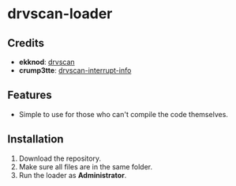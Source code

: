 # drvscan-loader

## Credits
- **ekknod**: [drvscan](https://github.com/ekknod/drvscan)
- **crump3tte**: [drvscan-interrupt-info](https://github.com/Crump3tte/drvscan-interrupt-info)

## Features
- Simple to use for those who can't compile the code themselves.

## Installation

1. Download the repository.
2. Make sure all files are in the same folder.
3. Run the loader as **Administrator**.

